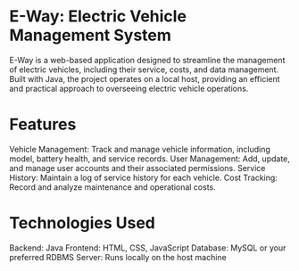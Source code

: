 # E-Way: Electric Vehicle Management System

E-Way is a web-based application designed to streamline the management of electric vehicles, including their service, costs, and data management. Built with Java, the project operates on a local host, providing an efficient and practical approach to overseeing electric vehicle operations.

# Features

Vehicle Management: Track and manage vehicle information, including model, battery health, and service records.
User Management: Add, update, and manage user accounts and their associated permissions.
Service History: Maintain a log of service history for each vehicle.
Cost Tracking: Record and analyze maintenance and operational costs.

# Technologies Used

Backend: Java
Frontend: HTML, CSS, JavaScript
Database: MySQL or your preferred RDBMS
Server: Runs locally on the host machine

